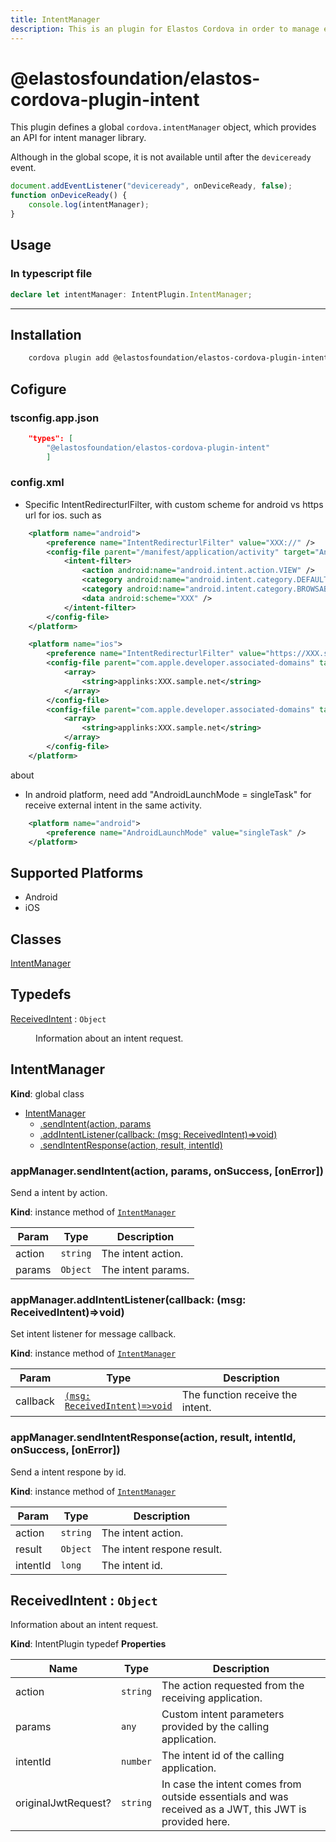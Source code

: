```yaml
---
title: IntentManager
description: This is an plugin for Elastos Cordova in order to manage external inter-app communications through "intents".
---
```


# @elastosfoundation/elastos-cordova-plugin-intent

This plugin defines a global `cordova.intentManager` object, which provides an API for intent manager library.

Although in the global scope, it is not available until after the `deviceready` event.

```js
document.addEventListener("deviceready", onDeviceReady, false);
function onDeviceReady() {
    console.log(intentManager);
}
```

## Usage
###  In typescript file
```ts
declare let intentManager: IntentPlugin.IntentManager;
```

---
## Installation

```bash
    cordova plugin add @elastosfoundation/elastos-cordova-plugin-intent
```

## Cofigure
### tsconfig.app.json
```json
    "types": [
        "@elastosfoundation/elastos-cordova-plugin-intent"
        ]
```

### config.xml
- Specific IntentRedirecturlFilter, with custom scheme for android vs https url for ios. such as
```xml
    <platform name="android">
        <preference name="IntentRedirecturlFilter" value="XXX://" />
        <config-file parent="/manifest/application/activity" target="AndroidManifest.xml">
            <intent-filter>
                <action android:name="android.intent.action.VIEW" />
                <category android:name="android.intent.category.DEFAULT" />
                <category android:name="android.intent.category.BROWSABLE" />
                <data android:scheme="XXX" />
            </intent-filter>
        </config-file>
    </platform>

    <platform name="ios">
        <preference name="IntentRedirecturlFilter" value="https://XXX.sample.net" />
        <config-file parent="com.apple.developer.associated-domains" target="*-Debug.plist">
            <array>
                <string>applinks:XXX.sample.net</string>
            </array>
        </config-file>
        <config-file parent="com.apple.developer.associated-domains" target="*-Release.plist">
            <array>
                <string>applinks:XXX.sample.net</string>
            </array>
        </config-file>
    </platform>
```
about

- In android platform, need add "AndroidLaunchMode = singleTask" for receive external intent in the same activity.
```xml
    <platform name="android">
        <preference name="AndroidLaunchMode" value="singleTask" />
    </platform>
```
## Supported Platforms

- Android
- iOS

## Classes

<dl>
<dt><a href="#IntentManager">IntentManager</a></dt>
<dd></dd>
</dl>

## Typedefs
<dl>
<dt><a href="#ReceivedIntent">ReceivedIntent</a> : <code>Object</code></dt>
<dd><p>Information about an intent request.</p>
</dd>
</dl>

<a name="IntentManager"></a>

## IntentManager
**Kind**: global class

* [IntentManager](#IntentManager)
    * [.sendIntent(action, params](#IntentManager+sendIntent)
    * [.addIntentListener(callback: (msg: ReceivedIntent)=>void)](#IntentManager+addIntentListener)
    * [.sendIntentResponse(action, result, intentId)](#IntentManager+sendIntentResponse)

<a name="IntentManager+sendIntent"></a>

### appManager.sendIntent(action, params, onSuccess, [onError])
Send a intent by action.

**Kind**: instance method of [<code>IntentManager</code>](#IntentManager)

| Param | Type | Description |
| --- | --- | --- |
| action | <code>string</code> | The intent action. |
| params | <code>Object</code> | The intent params. |

<a name="IntentManager+addIntentListener"></a>

### appManager.addIntentListener(callback: (msg: ReceivedIntent)=>void)
Set intent listener for message callback.

**Kind**: instance method of [<code>IntentManager</code>](#IntentManager)

| Param | Type | Description |
| --- | --- | --- |
| callback | [<code>(msg: ReceivedIntent)=>void</code>](#onReceiveIntent) | The function receive the intent. |

<a name="IntentManager+sendIntentResponse"></a>

### appManager.sendIntentResponse(action, result, intentId, onSuccess, [onError])
Send a intent respone by id.

**Kind**: instance method of [<code>IntentManager</code>](#IntentManager)

| Param | Type | Description |
| --- | --- | --- |
| action | <code>string</code> | The intent action. |
| result | <code>Object</code> | The intent respone result. |
| intentId | <code>long</code> | The intent id. |

<a name="ReceivedIntent"></a>

## ReceivedIntent : <code>Object</code>
Information about an intent request.

**Kind**: IntentPlugin typedef
**Properties**

| Name | Type | Description |
| --- | --- | --- |
| action | <code>string</code> | The action requested from the receiving application. |
| params | <code>any</code> | Custom intent parameters provided by the calling application. |
| intentId | <code>number</code> | The intent id of the calling application. |
| originalJwtRequest? | <code>string</code> | In case the intent comes from outside essentials and was received as a JWT, this JWT is provided here. |
